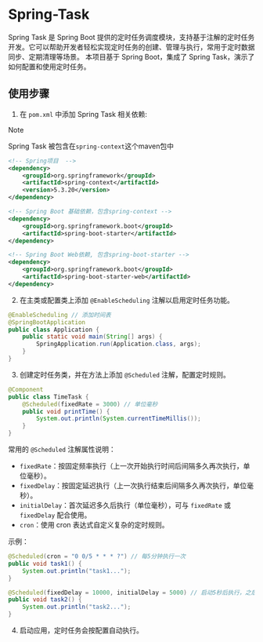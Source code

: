 # Spring-Task
Spring Task 是 Spring Boot 提供的定时任务调度模块，支持基于注解的定时任务开发。它可以帮助开发者轻松实现定时任务的创建、管理与执行，常用于定时数据同步、定期清理等场景。
本项目基于 Spring Boot，集成了 Spring Task，演示了如何配置和使用定时任务。

## 使用步骤
1. 在 `pom.xml` 中添加 Spring Task 相关依赖:
> [!NOTE]
> Spring Task 被包含在`spring-context`这个maven包中

```xml
<!-- Spring项目  -->
<dependency>
    <groupId>org.springframework</groupId>
    <artifactId>spring-context</artifactId>
    <version>5.3.20</version>
</dependency>

<!-- Spring Boot 基础依赖，包含spring-context -->
<dependency>
    <groupId>org.springframework.boot</groupId>
    <artifactId>spring-boot-starter</artifactId>
</dependency>

<!-- Spring Boot Web依赖, 包含spring-boot-starter -->
<dependency>
    <groupId>org.springframework.boot</groupId>
    <artifactId>spring-boot-starter-web</artifactId>
</dependency>
```

2. 在主类或配置类上添加 `@EnableScheduling` 注解以启用定时任务功能。

```java
@EnableScheduling // 添加时间表
@SpringBootApplication
public class Application {
    public static void main(String[] args) {
        SpringApplication.run(Application.class, args);
    }
}
```

3. 创建定时任务类，并在方法上添加 `@Scheduled` 注解，配置定时规则。

```java
@Component
public class TimeTask {
    @Scheduled(fixedRate = 3000) // 单位毫秒
    public void printTime() {
        System.out.println(System.currentTimeMillis());
    }
}
```
常用的 `@Scheduled` 注解属性说明：

- `fixedRate`：按固定频率执行（上一次开始执行时间后间隔多久再次执行，单位毫秒）。
- `fixedDelay`：按固定延迟执行（上一次执行结束后间隔多久再次执行，单位毫秒）。
- `initialDelay`：首次延迟多久后执行（单位毫秒），可与 `fixedRate` 或 `fixedDelay` 配合使用。
- `cron`：使用 cron 表达式自定义复杂的定时规则。

示例：
```java
@Scheduled(cron = "0 0/5 * * * ?") // 每5分钟执行一次
public void task1() {
    System.out.println("task1...");
}

@Scheduled(fixedDelay = 10000, initialDelay = 5000) // 启动5秒后执行，之后每次结束后延迟10秒再执行
public void task2() {
    System.out.println("task2...");
}
```

4. 启动应用，定时任务会按配置自动执行。
